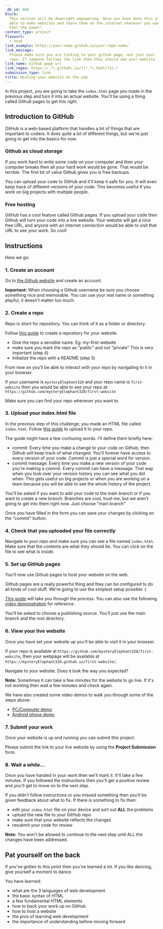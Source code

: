 ```yaml
---
_db_id: 866
blurb:
  This section will be downright empowering. Once you have done this you'll be
  able to make websites and share them on the internet whenever you want, for free,  forever.
  Feel the power!
content_type: project
flavours:
  - none
link_example: https://your-name.github.io/your-repo-name/
link_message:
  Please make sure you are linking to your github page, not just your
  repo. If someone follows the link then they should see your website
link_name: Github page url
link_regex: https://.*\.github\.io/(?!.*\.html/?$).*
submission_type: link
title: Hosting your website on the web
---
```


In this project, you are going to take the `index.html` page you made in the previous step and turn it into an actual website. You'll be using a thing called Github pages to get this right.

## Introduction to GitHub

GitHub is a web-based platform that handles a lot of things that are important to coders. It does quite a lot of different things, but we're just going to get into the basics for now.

### Github as cloud storage

If you work hard to write some code on your computer and then your computer breaks then all your hard work would be gone. That would be terrible. The first bit of value Github gives you is free backups.

You can upload your code to GitHub and it'll keep it safe for you. It will even keep track of different versions of your code. This becomes useful if you work on big projects with multiple people.

### Free hosting

GitHub has a cool feature called Github pages. If you upload your code then Github will turn your code into a live website. Your website will get a nice free URL, and anyone with an internet connection would be able to visit that URL to see your work. So cool!

## Instructions

Here we go:

### 1. Create an account

Go to [the Github website](https://github.com/) and create an account.

**Important:** When choosing a Github username be sure you choose something nice and memorable. You can use your real name or something playful, it doesn't matter too much.

### 2. Create a repo

Repo is short for repository. You can think of it as a folder or directory.

Follow [this guide](https://docs.github.com/en/get-started/quickstart/create-a-repo) to create a repository for your website.

- Give the repo a sensible name. Eg: my-first-website
- make sure you mark the repo as "public" and not "private" This is very important (step 4)
- Initialize the repo with a README (step 5)

From now on you'll be able to interact with your repo by navigating to it in your browser.

If your username is `mysteryElephant320` and your repo name is `first-website` then you would be able to see your repo at: `https://github.com/mysteryElephant320/first-website`

Make sure you can find your repo whenever you want to.

### 3. Upload your index.html file

In the previous step of this challenge, you made an HTML file called `index.html`. Follow [this guide](https://docs.github.com/en/repositories/working-with-files/managing-files/adding-a-file-to-a-repository) to upload it to your repo.

The guide might have a few confusing words. I'll define them briefly here:

- commit: Every time you make a change to your code on Github, then Github will keep track of what changed. You'll forever have access to every version of your code. Commit is just a special word for version.
- commit message: Every time you make a new version of your code you're making a commit. Every commit can have a message. That way when you look over your version history you can see what you did when. This gets useful on big projects or when you are working on a team because you will be able to see the whole history of the project.

You'll be asked if you want to add your code to the main branch or if you want to create a new branch. Branches are cool, trust me, but we aren't going to get into them right now. Just choose "main branch"

Once you have filled in the form you can save your changes by clicking on the "commit" button.

### 4. Check that you uploaded your file correctly

Navigate to your repo and make sure you can see a file named `index.html`. Make sure that the contents are what they should be. You can click on the file to see what is inside.

### 5. Set up GitHub pages

You'll now use Github pages to host your website on the web.

Github pages are a really powerful thing and they can be configured to do all kinds of cool stuff. We're going to use the simplest setup possible :)

[This guide](https://docs.github.com/en/pages/getting-started-with-github-pages/creating-a-github-pages-site#creating-your-site) will take you through the process. You can also use the following [video demonstration](https://www.youtube.com/watch?v=74v58saH8dE) for reference.

You'll be asked to choose a publishing source. You'll just use the main branch and the root directory.

### 6. View your live website

Once you have set your website up you'll be able to visit it in your browser.

If your repo is available at `https://github.com/mysteryElephant320/first-website`, then your webpage will be available at `https://mysteryElephant320.github.io/first-website/`.

Navigate to your website. Does it look the way you expected?

**Note:** Sometimes it can take a few minutes for the website to go live. If it's not working then wait a few minutes and check again.

We have also created some video demos to walk you through some of the steps above:

- [PC/Computer demo](https://www.youtube.com/watch?v=auWR5JOiZt4)
- [Android phone demo](https://www.youtube.com/watch?v=Mlr7tn6xqhQ)

### 7. Submit your work

Once your website is up and running you can submit this project.

Please submit the link to your live website by using the **Project Submission** form.

### 8. Wait a while...

Once you have handed in your work then we'll mark it. It'll take a few minutes. If you followed the instructions then you'll get a positive review and you'll get to move on to the next step.

If you didn't follow instructions or you missed something then you'll be given feedback about what to fix. If there is something to fix then:

- edit your `index.html` file on your device and sort out **ALL** the problems
- upload the new file to your GitHub repo
- make sure that your website reflects the changes
- resubmit your code for review

**Note:** You won't be allowed to continue to the next step until ALL the changes have been addressed.

## Pat yourself on the back

If you've gotten to this point then you've learned a lot. If you like dancing, give yourself a moment to dance.

You have learned:

- what are the 3 languages of web development
- the basic syntax of HTML
- a few fundamental HTML elements
- how to back your work up on GitHub
- how to host a website
- the pros of learning web development
- the importance of understanding before moving forward
